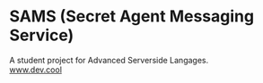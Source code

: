 SAMS (Secret Agent Messaging Service)
==========
A student project for Advanced Serverside Langages. <br>
www.dev.cool
